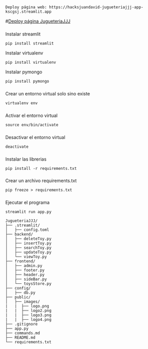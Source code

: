 ###
```
Deploy página web: https://hacksjuandavid-jugueteriajjj-app-kscgsj.streamlit.app

```
#[Deploy página JugueteriaJJJ](https://hacksjuandavid-jugueteriajjj-app-kscgsj.streamlit.app)

###
###
Instalar streamlit
```
pip install streamlit
```
Instalar virtualenv
```
pip install virtualenv
```
Instalar pymongo
```
pip install pymongo
```
###
Crear un entorno virtual solo sino existe
```
virtualenv env
```
###

Activar el entorno virtual
```
source env/bin/activate
```
###

Desactivar el entorno virtual
```
deactivate
```
###
Instalar las librerias
```
pip install -r requirements.txt
```
###
Crear un archivo requirements.txt
```
pip freeze > requirements.txt
```
###
Ejecutar el programa
```
streamlit run app.py
```
```
JugueteriaJJJ/
├── .streamlit/
│   ├── config.toml
├── backend/
│   ├── deleteToy.py
│   ├── insertToy.py
│   ├── searchToy.py
│   ├── updateToy.py
│   └── viewToy.py
├── frontend/
│   ├── admin.py
│   ├── footer.py
│   ├── header.py
│   ├── sideBar.py
│   └── toysStore.py
├── config/
│   ├── db.py
├── public/
│   ├── images/
|   |  ├── logo.png
|   |  ├── logo2.png
|   |  ├── logo3.png
|   |  ├── logo4.png
├── .gitignore
├── app.py
├── commands.md
├── README.md
└── requirements.txt
```
###

